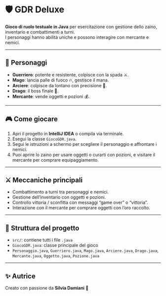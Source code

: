 # 🛡️ GDR Deluxe

**Gioco di ruolo testuale in Java** per esercitazione con gestione dello zaino, inventario e combattimenti a turni.  
I personaggi hanno abilità uniche e possono interagire con mercante e nemici.

---

## 🏰 Personaggi
- **Guerriero**: potente e resistente, colpisce con la spada ⚔️.  
- **Mago**: lancia palle di fuoco 🔥, gestisce il mana.  
- **Arciere**: colpisce da lontano con precisione 🎯.  
- **Drago**: il boss finale 🐉.  
- **Mercante**: vende oggetti e pozioni 💰.

---

## 🎮 Come giocare
1. Apri il progetto in **IntelliJ IDEA** o compila via terminale.  
2. Esegui la classe `GiocoGDR.java`.  
3. Segui le istruzioni a schermo per scegliere il personaggio e affrontare i nemici.  
4. Puoi aprire lo zaino per usare oggetti o curarti con pozioni, e visitare il mercante per comprare equipaggiamento.

---

## ⚔️ Meccaniche principali
- Combattimento a turni tra personaggi e nemici.  
- Gestione dell’inventario con oggetti e pozioni.  
- Controllo vittoria / sconfitta con messaggi “game over” o “vittoria”.  
- Interazione con il mercante per comprare oggetti con l’oro raccolto.

---

## 💾 Struttura del progetto
- `src/`: contiene tutti i file `.java`  
- `GiocoGDR.java`: classe principale del gioco  
- `Personaggio.java`, `Guerriero.java`, `Mago.java`, `Arciere.java`, `Drago.java`, `Mercante.java`, `Oggetto.java`, `Pozione.java`  

---

## ✨ Autrice
Creato con passione da **Silvia Damiani** 💖
